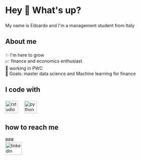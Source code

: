 <h1 align="left">Hey 👋 What's up?</h1>

###

<p align="left">My name is Edoardo and I'm a management student from Italy</p>

###

<h2 align="left">About me</h2>

###

<p align="left">✨ I'm here to grow<br>📈 finance and economics enthusiast<br>👔 working in PWC<br>🎯 Goals: master data science and Machine learning for finance</p>

###

<h2 align="left">I code with</h2>

###

<div align="left">
  <img src="https://cdn.jsdelivr.net/gh/devicons/devicon/icons/rstudio/rstudio-original.svg" height="40" alt="rstudio logo"  />
  <img width="12" />
  <img src="https://cdn.jsdelivr.net/gh/devicons/devicon/icons/python/python-original.svg" height="40" alt="python logo"  />
</div>

###
<h2 align="left">how to reach me</h2>
###

<div align="left">
  <img src="https://raw.githubusercontent.com/maurodesouza/profile-readme-generator/master/src/assets/icons/social/linkedin/default.svg" width="52" height="40" alt="linkedin logo"  />
</div>

###
